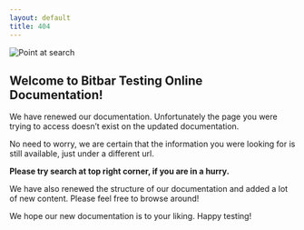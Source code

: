 ```yaml
---
layout: default
title: 404
---
```

 
<img class="image-404" src="{{site.github.url}}/assets/imgpsh_fullsize.png" alt="Point at search">

## Welcome to Bitbar Testing Online Documentation!

We have renewed our documentation. Unfortunately the page you were trying to access doesn’t exist on the updated documentation.

No need to worry, we are certain that the information you were looking for is still available, just under a different url. 

**Please try search at top right corner, if you are in a hurry.**

We have also renewed the structure of our documentation and added a lot of new content. Please feel free to browse around! 

We hope our new documentation is to your liking. Happy testing!